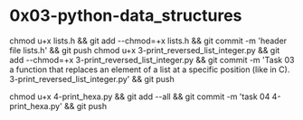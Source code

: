 # 0x03-python-data_structures

chmod u+x lists.h && git add --chmod=+x lists.h && git commit -m 'header file lists.h' && git push
chmod u+x 3-print_reversed_list_integer.py && git add --chmod=+x 3-print_reversed_list_integer.py && git commit -m 'Task 03 a function that replaces an element of a list at a specific position (like in C). 3-print_reversed_list_integer.py' && git push

chmod u+x 4-print_hexa.py && git add --all && git commit -m 'task 04 4-print_hexa.py' && git push
